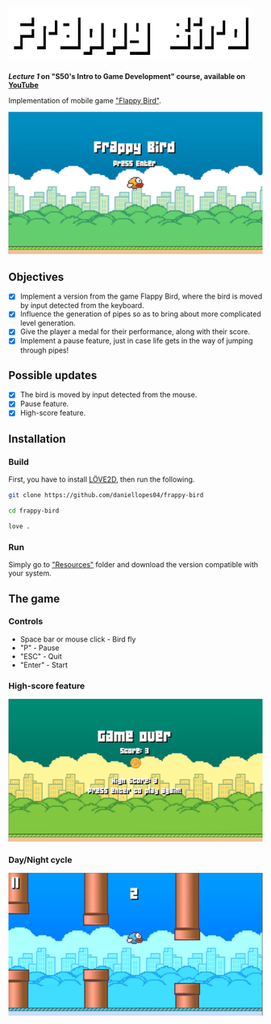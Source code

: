 # ![Frappy Bird](resources/images/frappy.png)
***Lecture 1* on "S50's Intro to Game Development" course, available on [YouTube](https://www.youtube.com/playlist?list=PLWKjhJtqVAbluXJKKbCIb4xd7fcRkpzoz)**
    
Implementation of mobile game ["Flappy Bird"](https://pt.wikipedia.org/wiki/Flappy_Bird).

![Screen1](https://github.com/daniellopes04/frappy-bird/blob/main/resources/images/print1.png)

## Objectives

- [x] Implement a version from the game Flappy Bird, where the bird is moved by input detected from the keyboard.
- [x] Influence the generation of pipes so as to bring about more complicated level generation.
- [x] Give the player a medal for their performance, along with their score.
- [x] Implement a pause feature, just in case life gets in the way of jumping through pipes!

## Possible updates

- [x] The bird is moved by input detected from the mouse.
- [x] Pause feature.
- [x] High-score feature.

## Installation

### Build

First, you have to install [LÖVE2D](https://love2d.org/), then run the following.

```bash
git clone https://github.com/daniellopes04/frappy-bird
```
```bash
cd frappy-bird
```
```bash
love .
```

### Run

Simply go to ["Resources"](https://github.com/daniellopes04/frappy-bird/tree/main/resources) folder and download the version compatible with your system.

## The game

### Controls

* Space bar or mouse click - Bird fly
* "P" - Pause
* "ESC" - Quit
* "Enter" - Start

### High-score feature

![Screen4](https://github.com/daniellopes04/frappy-bird/blob/main/resources/images/print4.png)

### Day/Night cycle 

![Screen3](https://github.com/daniellopes04/frappy-bird/blob/main/resources/images/print3.png)
